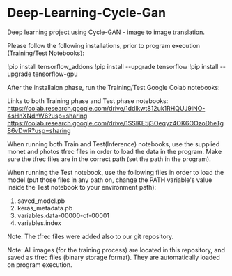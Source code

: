# Deep-Learning-Cycle-Gan
Deep learning project using Cycle-GAN - image to image translation.

Please follow the following installations, prior to program execution (Training/Test Notebooks):

!pip install tensorflow_addons
!pip install --upgrade tensorflow
!pip install --upgrade tensorflow-gpu

After the installaion phase, run the Training/Test Google Colab notebooks:

Links to both Training phase and Test phase notebooks:
https://colab.research.google.com/drive/1ddlkwt812uk1RHQUJ9lNO-4sHnXNdnW6?usp=sharing
https://colab.research.google.com/drive/1SSlKE5j3Oeqyz4OK6OOzoDheTg86vDwR?usp=sharing

When running both Train and Test(Inference) notebooks, use the supplied monet and photos tfrec files in order to load the data in the program. Make sure the tfrec files are in the correct path (set the path in the program).

When running the Test notebook, use the following files in order to load the model (put those files in any path on, change the PATH variable's value inside the Test notebook to your environment path):

1) saved_model.pb
2) keras_metadata.pb
3) variables.data-00000-of-00001
4) variables.index

Note: The tfrec files were added also to our git repository.

Note: All images (for the training process) are located in this repository, and saved as tfrec files (binary storage format). They are automatically loaded on program execution.
